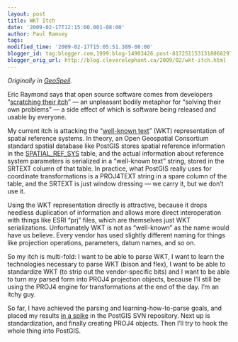 ```yaml
---
layout: post
title: WKT Itch
date: '2009-02-17T12:15:00.001-08:00'
author: Paul Ramsey
tags: 
modified_time: '2009-02-17T15:05:51.389-08:00'
blogger_id: tag:blogger.com,1999:blog-14903426.post-8172511531318068297
blogger_orig_url: http://blog.cleverelephant.ca/2009/02/wkt-itch.html
---
```


*Originally in [GeoSpeil](http://docs.opengeo.org/geospiel/2009/02/17/wkt-itch/).*

Eric Raymond says that open source software comes from developers &ldquo;[scratching their itch](http://catb.org/~esr/writings/cathedral-bazaar/cathedral-bazaar/ar01s02.html)&rdquo; — an unpleasant bodily metaphor for &ldquo;solving their own problems&rdquo; — a side effect of which is software being released and usable by everyone.

My current itch is attacking the &ldquo;[well-known text](http://svn.refractions.net/postgis/spike/pramsey/libcrs/cunit/3005.txt)&rdquo; (WKT) representation of spatial reference systems. In theory, an Open Geospatial Consortium standard spatial database like PostGIS stores spatial reference information in the [SPATIAL_REF_SYS](http://postgis.refractions.net/documentation/manual-svn/ch04.html#spatial_ref_sys) table, and the actual information about reference system parameters is serialized in a &ldquo;well-known text&rdquo; string, stored in the SRTEXT column of that table. In practice, what PostGIS really uses for coordinate transformations is a PROJ4TEXT string in a spare column of the table, and the SRTEXT is just window dressing — we carry it, but we don’t use it.

Using the WKT representation directly is attractive, because it drops needless duplication of information and allows more direct interoperation with things like ESRI &ldquo;prj&rdquo; files, which are themselves just WKT serializations.  Unfortunately WKT is not as “well-known” as the name would have us believe. Every vendor has used slightly different naming for things like projection operations, parameters, datum names, and so on.

So my itch is multi-fold: I want to be able to parse WKT, I want to learn the technologies necessary to parse WKT (bison and flex), I want to be able to standardize WKT (to strip out the vendor-specific bits) and I want to be able to turn my parsed form into PROJ4 projection objects, because I’ll still be using the PROJ4 engine for transformations at the end of the day. I’m an itchy guy.

So far, I have achieved the parsing and learning-how-to-parse goals, and placed my results [in a spike](http://svn.refractions.net/postgis/spike/pramsey/libcrs/) in the PostGIS SVN repository. Next up is standardization, and finally creating PROJ4 objects. Then I’ll try to hook the whole thing into PostGIS.

